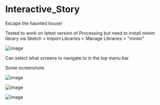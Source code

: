 # Interactive_Story
Escape the haunted house! 

Tested to work on latest version of Processing but need to install minim library via
Sketch > Import Libraries > Manage Libraries > "minim"

![image](https://github.com/user-attachments/assets/d8686ebe-518b-41eb-b2c5-29e375eb4ae8)


Can select what screens to navigate to in the top menu bar 


Some screenshots

![image](https://github.com/user-attachments/assets/1ffdaab0-5c65-4cc8-8cb7-7094f17b4171)

![image](https://github.com/user-attachments/assets/74cdfd2e-2f49-40c8-83d4-f1826215d210)


![image](https://github.com/user-attachments/assets/ec3f7445-9d13-4f92-b46a-2ee842bcee2e)

